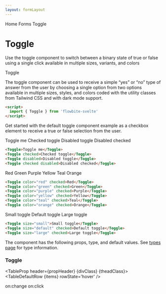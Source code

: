 ```yaml
---
layout: formLayout
---
```


<script>
  import { Htwo, ExampleDiv, GitHubSource, CompoDescription, TableProp, TableDefaultRow} from '../../utils'
  import { onMount } from 'svelte';
  import { Toggle, Breadcrumb, BreadcrumbItem, Badge } from '$lib'
  import { AtSymbol , Mail} from 'svelte-heros'

  import componentProps from '../../props/Toggle.json'
  let items = componentProps.props
  let propHeader = ['Name', 'Type', 'Default']

  let divClass='w-full relative overflow-x-auto shadow-md sm:rounded-lg py-4'
  let theadClass ='text-xs text-gray-700 uppercase bg-gray-50 dark:bg-gray-700 dark:text-white'
</script>

<Breadcrumb>
  <BreadcrumbItem href="/" home >Home</BreadcrumbItem>
  <BreadcrumbItem href="/forms/" rel="external">Forms</BreadcrumbItem>
  <BreadcrumbItem>Toggle</BreadcrumbItem>
</Breadcrumb>

<h1 class="text-3xl w-full dark:text-white pt-8 pb-4">Toggle</h1>

<CompoDescription>Use the toggle component to switch between a binary state of true or false using a single click available in multiple sizes, variants, and colors</CompoDescription>

<ExampleDiv>
<GitHubSource href="forms/Toggle.svelte">Toggle</GitHubSource>
</ExampleDiv>

The toggle component can be used to receive a simple “yes” or “no” type of answer from the user by choosing a single option from two options available in multiple sizes, styles, and colors coded with the utility classes from Tailwind CSS and with dark mode support.

<Htwo label="Setup" />

```html
<script>
  import { Toggle } from 'flowbite-svelte'
</script>
```

<Htwo label="Toggle examples" />

Get started with the default toggle component example as a checkbox element to receive a true or false selection from the user.

<ExampleDiv class="flex flex-col gap-2">
  <Toggle>Toggle me</Toggle>
  <Toggle checked={true}>Checked toggle</Toggle>
  <Toggle disabled>Disabled toggle</Toggle>
  <Toggle checked disabled>Disabled checked</Toggle>
</ExampleDiv>

```html
<Toggle>Toggle me</Toggle>
<Toggle checked>Checked toggle</Toggle>
<Toggle disabled>Disabled toggle</Toggle>
<Toggle checked disabled>Disabled checked</Toggle>
```

<Htwo label="Colors" />

<ExampleDiv class="flex justify-between">
  <Toggle color="red" checked>Red</Toggle>
  <Toggle color="green" checked>Green</Toggle>
  <Toggle color="purple" checked>Purple</Toggle>
  <Toggle color="yellow" checked>Yellow</Toggle>
  <Toggle color="teal" checked>Teal</Toggle>
  <Toggle color="orange" checked>Orange</Toggle>
</ExampleDiv>

```html
<Toggle color="red" checked>Red</Toggle>
<Toggle color="green" checked>Green</Toggle>
<Toggle color="purple" checked>Purple</Toggle>
<Toggle color="yellow" checked>Yellow</Toggle>
<Toggle color="teal" checked>Teal</Toggle>
<Toggle color="orange" checked>Orange</Toggle>
```

<Htwo label="Sizes" />

<ExampleDiv class="flex flex-col gap-2">
  <Toggle size="small">Small toggle</Toggle>
  <Toggle size="default" checked>Default toggle</Toggle>
  <Toggle size="large" checked>Large toggle</Toggle>
</ExampleDiv>

```html
<Toggle size="small">Small toggle</Toggle>
<Toggle size="default" checked>Default toggle</Toggle>
<Toggle size="large" checked>Large toggle</Toggle>
```

<Htwo label="Props" />

The component has the following props, type, and default values. See <a href="/pages/types">types page</a> for type information.

<h3 class='text-xl w-full dark:text-white py-4'>Toggle</h3>

<TableProp header={propHeader} {divClass} {theadClass}>
  <TableDefaultRow {items} rowState='hover' />
</TableProp>

<Htwo label="Forwarded Events" />

<div class="flex flex-wrap gap-2">
<Badge large={true}>on:change</Badge>
<Badge large={true}>on:click</Badge>
</div>
